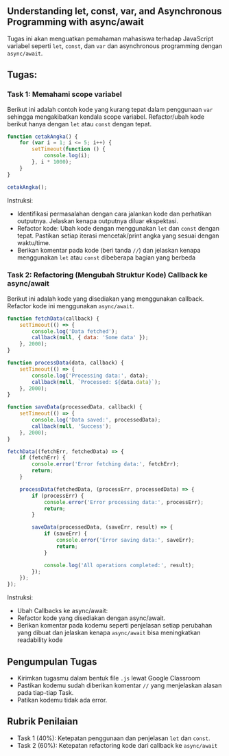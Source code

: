 ## Understanding let, const, var, and Asynchronous Programming with async/await
Tugas ini akan menguatkan pemahaman mahasiswa terhadap JavaScript variabel seperti `let`, `const`, dan `var` dan asynchronous programming dengan `async/await`. 

## Tugas:
### Task 1: Memahami scope variabel
Berikut ini adalah contoh kode yang kurang tepat dalam penggunaan `var` sehingga mengakibatkan kendala scope variabel. Refactor/ubah kode berikut hanya dengan `let` atau `const` dengan tepat.

```js
function cetakAngka() {
    for (var i = 1; i <= 5; i++) {
        setTimeout(function () {
            console.log(i);
        }, i * 1000);
    }
}

cetakAngka();  
```
Instruksi:
- Identifikasi permasalahan dengan cara jalankan kode dan perhatikan outputnya. Jelaskan kenapa outputnya diluar ekspektasi.
- Refactor kode: Ubah kode dengan menggunakan `let` dan `const` dengan tepat. Pastikan setiap iterasi mencetak/print angka yang sesuai dengan waktu/time.
- Berikan komentar pada kode (beri tanda `//`) dan jelaskan kenapa menggunakan `let` atau `const` dibeberapa bagian yang berbeda

### Task 2: Refactoring (Mengubah Struktur Kode) Callback ke async/await
Berikut ini adalah kode yang disediakan yang menggunakan callback. Refactor kode ini menggunakan `async/await`.
```js
function fetchData(callback) {
    setTimeout(() => {
        console.log('Data fetched');
        callback(null, { data: 'Some data' });
    }, 2000);
}

function processData(data, callback) {
    setTimeout(() => {
        console.log('Processing data:', data);
        callback(null, `Processed: ${data.data}`);
    }, 2000);
}

function saveData(processedData, callback) {
    setTimeout(() => {
        console.log('Data saved:', processedData);
        callback(null, 'Success');
    }, 2000);
}

fetchData((fetchErr, fetchedData) => {
    if (fetchErr) {
        console.error('Error fetching data:', fetchErr);
        return;
    }

    processData(fetchedData, (processErr, processedData) => {
        if (processErr) {
            console.error('Error processing data:', processErr);
            return;
        }

        saveData(processedData, (saveErr, result) => {
            if (saveErr) {
                console.error('Error saving data:', saveErr);
                return;
            }

            console.log('All operations completed:', result);
        });
    });
});

```

Instruksi:
- Ubah Callbacks ke async/await:
- Refactor kode yang disediakan dengan async/await.
- Berikan komentar pada kodemu seperti penjelasan setiap perubahan yang dibuat dan jelaskan kenapa `async/await` bisa meningkatkan readability kode

## Pengumpulan Tugas
- Kirimkan tugasmu dalam bentuk file `.js` lewat Google Classroom
- Pastikan kodemu sudah diberikan komentar `//` yang menjelaskan alasan pada tiap-tiap Task.
- Patikan kodemu tidak ada error.

## Rubrik Penilaian
- Task 1 (40%): Ketepatan penggunaan dan penjelasan `let` dan `const`.
- Task 2 (60%): Ketepatan refactoring kode dari callback ke `async/await`